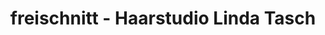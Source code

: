 ---
title: "freischnitt - Haarstudio Linda Tasch"
url: /hoevelhof/freischnitt-haarstudio-linda-tasch/
shop: Friseur
---